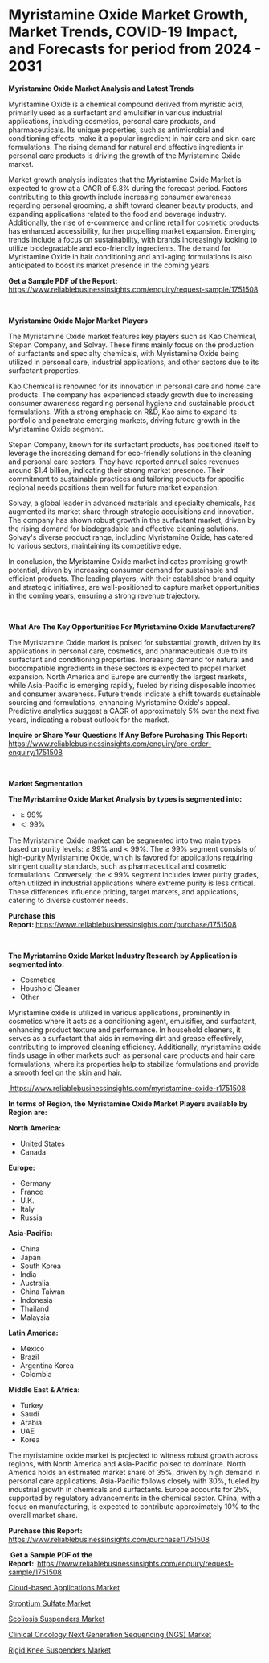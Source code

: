 <p><h1>Myristamine Oxide Market Growth, Market Trends, COVID-19 Impact, and Forecasts for period from 2024 - 2031</h1></p><p><strong>Myristamine Oxide Market Analysis and Latest Trends</strong></p>
<p><p>Myristamine Oxide is a chemical compound derived from myristic acid, primarily used as a surfactant and emulsifier in various industrial applications, including cosmetics, personal care products, and pharmaceuticals. Its unique properties, such as antimicrobial and conditioning effects, make it a popular ingredient in hair care and skin care formulations. The rising demand for natural and effective ingredients in personal care products is driving the growth of the Myristamine Oxide market.</p><p>Market growth analysis indicates that the Myristamine Oxide Market is expected to grow at a CAGR of 9.8% during the forecast period. Factors contributing to this growth include increasing consumer awareness regarding personal grooming, a shift toward cleaner beauty products, and expanding applications related to the food and beverage industry. Additionally, the rise of e-commerce and online retail for cosmetic products has enhanced accessibility, further propelling market expansion. Emerging trends include a focus on sustainability, with brands increasingly looking to utilize biodegradable and eco-friendly ingredients. The demand for Myristamine Oxide in hair conditioning and anti-aging formulations is also anticipated to boost its market presence in the coming years.</p></p>
<p><strong>Get a Sample PDF of the Report:&nbsp;</strong> <a href="https://www.reliablebusinessinsights.com/enquiry/request-sample/1751508?utm_campaign=904&utm_medium=2&utm_source=Github&utm_content=ia&utm_term=09112024&utm_id=myristamine-oxide">https://www.reliablebusinessinsights.com/enquiry/request-sample/1751508</a></p>
<p>&nbsp;</p>
<p><strong>Myristamine Oxide Major Market Players</strong></p>
<p><p>The Myristamine Oxide market features key players such as Kao Chemical, Stepan Company, and Solvay. These firms mainly focus on the production of surfactants and specialty chemicals, with Myristamine Oxide being utilized in personal care, industrial applications, and other sectors due to its surfactant properties.</p><p>Kao Chemical is renowned for its innovation in personal care and home care products. The company has experienced steady growth due to increasing consumer awareness regarding personal hygiene and sustainable product formulations. With a strong emphasis on R&D, Kao aims to expand its portfolio and penetrate emerging markets, driving future growth in the Myristamine Oxide segment.</p><p>Stepan Company, known for its surfactant products, has positioned itself to leverage the increasing demand for eco-friendly solutions in the cleaning and personal care sectors. They have reported annual sales revenues around $1.4 billion, indicating their strong market presence. Their commitment to sustainable practices and tailoring products for specific regional needs positions them well for future market expansion.</p><p>Solvay, a global leader in advanced materials and specialty chemicals, has augmented its market share through strategic acquisitions and innovation. The company has shown robust growth in the surfactant market, driven by the rising demand for biodegradable and effective cleaning solutions. Solvay's diverse product range, including Myristamine Oxide, has catered to various sectors, maintaining its competitive edge.</p><p>In conclusion, the Myristamine Oxide market indicates promising growth potential, driven by increasing consumer demand for sustainable and efficient products. The leading players, with their established brand equity and strategic initiatives, are well-positioned to capture market opportunities in the coming years, ensuring a strong revenue trajectory.</p></p>
<p>&nbsp;</p>
<p><strong>What Are The Key Opportunities For Myristamine Oxide Manufacturers?</strong></p>
<p><p>The Myristamine Oxide market is poised for substantial growth, driven by its applications in personal care, cosmetics, and pharmaceuticals due to its surfactant and conditioning properties. Increasing demand for natural and biocompatible ingredients in these sectors is expected to propel market expansion. North America and Europe are currently the largest markets, while Asia-Pacific is emerging rapidly, fueled by rising disposable incomes and consumer awareness. Future trends indicate a shift towards sustainable sourcing and formulations, enhancing Myristamine Oxide's appeal. Predictive analytics suggest a CAGR of approximately 5% over the next five years, indicating a robust outlook for the market.</p></p>
<p><strong>Inquire or Share Your Questions If Any Before Purchasing This Report:</strong> <a href="https://www.reliablebusinessinsights.com/enquiry/pre-order-enquiry/1751508?utm_campaign=904&utm_medium=2&utm_source=Github&utm_content=ia&utm_term=09112024&utm_id=myristamine-oxide">https://www.reliablebusinessinsights.com/enquiry/pre-order-enquiry/1751508</a></p>
<p>&nbsp;</p>
<p><strong>Market Segmentation</strong></p>
<p><strong>The Myristamine Oxide Market Analysis by types is segmented into:</strong></p>
<p><ul><li>≥ 99%</li><li>＜ 99%</li></ul></p>
<p><p>The Myristamine Oxide market can be segmented into two main types based on purity levels: ≥ 99% and < 99%. The ≥ 99% segment consists of high-purity Myristamine Oxide, which is favored for applications requiring stringent quality standards, such as pharmaceutical and cosmetic formulations. Conversely, the < 99% segment includes lower purity grades, often utilized in industrial applications where extreme purity is less critical. These differences influence pricing, target markets, and applications, catering to diverse customer needs.</p></p>
<p><strong>Purchase this Report:&nbsp;</strong><a href="https://www.reliablebusinessinsights.com/purchase/1751508?utm_campaign=904&utm_medium=2&utm_source=Github&utm_content=ia&utm_term=09112024&utm_id=myristamine-oxide">https://www.reliablebusinessinsights.com/purchase/1751508</a></p>
<p>&nbsp;</p>
<p><strong>The Myristamine Oxide Market Industry Research by Application is segmented into:</strong></p>
<p><ul><li>Cosmetics</li><li>Houshold Cleaner</li><li>Other</li></ul></p>
<p><p>Myristamine oxide is utilized in various applications, prominently in cosmetics where it acts as a conditioning agent, emulsifier, and surfactant, enhancing product texture and performance. In household cleaners, it serves as a surfactant that aids in removing dirt and grease effectively, contributing to improved cleaning efficiency. Additionally, myristamine oxide finds usage in other markets such as personal care products and hair care formulations, where its properties help to stabilize formulations and provide a smooth feel on the skin and hair.</p></p>
<p><a href="https://www.reliablebusinessinsights.com/myristamine-oxide-r1751508?utm_campaign=904&utm_medium=2&utm_source=Github&utm_content=ia&utm_term=09112024&utm_id=myristamine-oxide">&nbsp;https://www.reliablebusinessinsights.com/myristamine-oxide-r1751508</a></p>
<p><strong>In terms of Region, the Myristamine Oxide Market Players available by Region are:</strong></p>
<p>
    <p> <strong> North America: </strong>
        <ul>
            <li>United States</li>
            <li>Canada</li>
        </ul>
        </p> 
    <p> <strong> Europe: </strong>
        <ul>
            <li>Germany</li>
            <li>France</li>
            <li>U.K.</li>
            <li>Italy</li>
            <li>Russia</li>
        </ul>
        </p> 
    <p> <strong> Asia-Pacific: </strong>
        <ul>
            <li>China</li>
            <li>Japan</li>
            <li>South Korea</li>
            <li>India</li>
            <li>Australia</li>
            <li>China Taiwan</li>
            <li>Indonesia</li>
            <li>Thailand</li>
            <li>Malaysia</li>
        </ul>
        </p> 
    <p> <strong> Latin America: </strong>
        <ul>
            <li>Mexico</li>
            <li>Brazil</li>
            <li>Argentina Korea</li>
            <li>Colombia</li>
        </ul>
        </p> 
    <p> <strong> Middle East & Africa: </strong>
        <ul>
            <li>Turkey</li>
            <li>Saudi</li>
            <li>Arabia</li>
            <li>UAE</li>
            <li>Korea</li>
        </ul>
    </p>
    </p>
<p><p>The myristamine oxide market is projected to witness robust growth across regions, with North America and Asia-Pacific poised to dominate. North America holds an estimated market share of 35%, driven by high demand in personal care applications. Asia-Pacific follows closely with 30%, fueled by industrial growth in chemicals and surfactants. Europe accounts for 25%, supported by regulatory advancements in the chemical sector. China, with a focus on manufacturing, is expected to contribute approximately 10% to the overall market share.</p></p>
<p><strong>Purchase this Report: </strong><a href="https://www.reliablebusinessinsights.com/purchase/1751508?utm_campaign=904&utm_medium=2&utm_source=Github&utm_content=ia&utm_term=09112024&utm_id=myristamine-oxide">https://www.reliablebusinessinsights.com/purchase/1751508</a></p>
<p>&nbsp;<strong>Get a Sample PDF of the Report:&nbsp;&nbsp;</strong><a href="https://www.reliablebusinessinsights.com/enquiry/request-sample/1751508?utm_campaign=904&utm_medium=2&utm_source=Github&utm_content=ia&utm_term=09112024&utm_id=myristamine-oxide">https://www.reliablebusinessinsights.com/enquiry/request-sample/1751508</a></p>
<p><strong></strong></p>
<p><p><a href="https://www.linkedin.com/pulse/deep-dive-cloud-based-applications-market-itstrends-segmentation-oj5vf?utm_campaign=904&utm_medium=2&utm_source=Github&utm_content=ia&utm_term=09112024&utm_id=myristamine-oxide">Cloud-based Applications Market</a></p><p><a href="https://github.com/symvarepaci/Market-Research-Report-List-1/blob/main/strontium-sulfate-market.md?utm_campaign=904&utm_medium=2&utm_source=Github&utm_content=ia&utm_term=09112024&utm_id=myristamine-oxide">Strontium Sulfate Market</a></p><p><a href="https://issuu.com/reportprime-2/docs/scoliosis-suspenders-market-size-20_ccf8ae3f759975?utm_campaign=904&utm_medium=2&utm_source=Github&utm_content=ia&utm_term=09112024&utm_id=myristamine-oxide">Scoliosis Suspenders Market</a></p><p><a href="https://www.linkedin.com/pulse/future-ready-strategic-insights-global-clinical-oncology-3e2rf?utm_campaign=904&utm_medium=2&utm_source=Github&utm_content=ia&utm_term=09112024&utm_id=myristamine-oxide">Clinical Oncology Next Generation Sequencing (NGS) Market</a></p><p><a href="https://issuu.com/reportprime-2/docs/rigid-knee-suspenders-market-size-2_261b91beb01c24?utm_campaign=904&utm_medium=2&utm_source=Github&utm_content=ia&utm_term=09112024&utm_id=myristamine-oxide">Rigid Knee Suspenders Market</a></p></p>